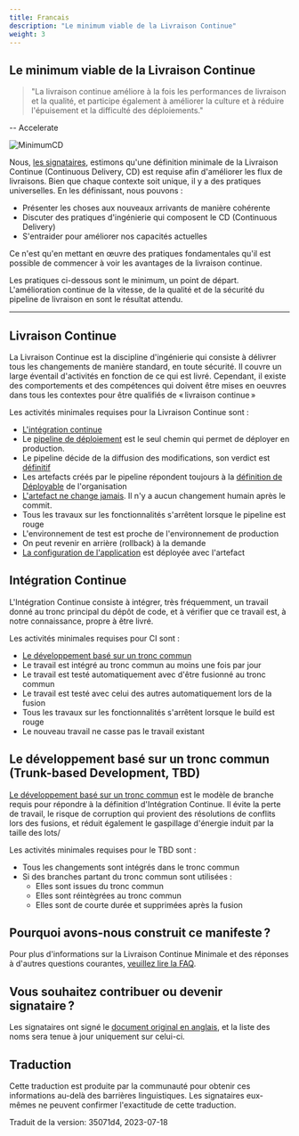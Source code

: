```yaml
---
title: Francais
description: "Le minimum viable de la Livraison Continue"
weight: 3
---
```


## Le minimum viable de la Livraison Continue

> "La livraison continue améliore à la fois les performances de livraison et la qualité, et participe également à améliorer la culture et à réduire l'épuisement et la difficulté des déploiements."

-- Accelerate

![MinimumCD](/images/minimumCD-logo-hex.png?height=150px)

Nous, [les signataires](../../minimumcd/#signatories), estimons qu'une définition minimale de la Livraison Continue (Continuous Delivery, CD) est requise afin d'améliorer les flux de livraisons. Bien que chaque contexte soit unique, il y a des pratiques universelles. En les définissant, nous pouvons&nbsp;:

- Présenter les choses aux nouveaux arrivants de manière cohérente
- Discuter des pratiques d'ingénierie qui composent le CD (Continuous Delivery)
- S'entraider pour améliorer nos capacités actuelles

Ce n'est qu'en mettant en œuvre des pratiques fondamentales qu'il est possible de commencer à voir les avantages de la livraison continue.

Les pratiques ci-dessous sont le minimum, un point de départ. L'amélioration continue de la vitesse, de la qualité et de la sécurité du pipeline de livraison en sont le résultat attendu.

---

## Livraison Continue

La Livraison Continue est la discipline d'ingénierie qui consiste à délivrer tous les changements de manière standard,
en toute sécurité. Il couvre un large éventail d'activités en fonction de ce qui est livré.
Cependant, il existe des comportements et des compétences qui doivent être mises en oeuvres dans tous les contextes
pour être qualifiés de « livraison continue »

Les activités minimales requises pour la Livraison Continue sont&nbsp;:

- [L'intégration continue](#intégration-continue)
- Le [pipeline de déploiement](https://www.informit.com/articles/article.aspx?p=1621865&seqNum=2#:~:text=%EE%94%80Buy-,What%20Is%20a%20Deployment%20Pipeline%3F,-At%20an%20abstract)
  est le seul chemin qui permet de déployer en production.
- Le pipeline décide de la diffusion des modifications, son verdict est [définitif](../../faq/#why-should-the-pipeline-be-definitive-for-deploy)
- Les artefacts créés par le pipeline répondent toujours à la [définition de Déployable](https://www.youtube.com/watch?v=bHKHdp4H-8w) de l'organisation
- [L'artefact ne change jamais](../../minimumcd/immutable/). Il n'y a aucun changement humain après le commit.
- Tous les travaux sur les fonctionnalités s'arrêtent lorsque le pipeline est rouge
- L'environnement de test est proche de l'environnement de production
- On peut revenir en arrière (rollback) à la demande
- [La configuration de l'application](../../faq/#what-is-application-configuration) est déployée avec l'artefact

## Intégration Continue

L'Intégration Continue consiste à intégrer, très fréquemment, un travail donné au tronc principal du
dépôt de code, et à vérifier que ce travail est, à notre connaissance, propre à être livré.

Les activités minimales requises pour CI sont&nbsp;:

- [Le développement basé sur un tronc commun](../../minimumcd/tbd/)
- Le travail est intégré au tronc commun au moins une fois par jour
- Le travail est testé automatiquement avec d'être fusionné au tronc commun
- Le travail est testé avec celui des autres automatiquement lors de la fusion
- Tous les travaux sur les fonctionnalités s'arrêtent lorsque le build est rouge
- Le nouveau travail ne casse pas le travail existant

## Le développement basé sur un tronc commun (Trunk-based Development, TBD)

[Le développement basé sur un tronc commun](../../minimumcd/tbd/) est le modèle de branche requis pour répondre à la définition d'Intégration Continue.
Il évite la perte de travail, le risque de corruption qui provient des résolutions de conflits lors des fusions, et
réduit également le gaspillage d'énergie induit par la taille des lots/

Les activités minimales requises pour le TBD sont&nbsp;:

- Tous les changements sont intégrés dans le tronc commun
- Si des branches partant du tronc commun sont utilisées&nbsp;:
  - Elles sont issues du tronc commun
  - Elles sont réintègrées au tronc commun
  - Elles sont de courte durée et supprimées après la fusion

## Pourquoi avons-nous construit ce manifeste ?

Pour plus d'informations sur la Livraison Continue Minimale et des réponses à d'autres questions courantes, [veuillez lire la FAQ](../../faq/).

## Vous souhaitez contribuer ou devenir signataire ?

Les signataires ont signé le [document original en anglais](../../minimumcd/#signatories), et la liste des noms sera tenue à jour uniquement sur celui-ci.

## Traduction

Cette traduction est produite par la communauté pour obtenir ces informations au-delà des barrières linguistiques. Les signataires eux-mêmes ne peuvent confirmer l'exactitude de cette traduction.

Traduit de la version: 35071d4, 2023-07-18

